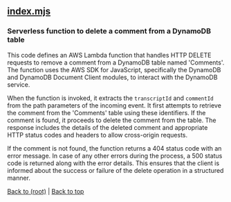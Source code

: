 ## [index.mjs](index.mjs)

### Serverless function to delete a comment from a DynamoDB table

This code defines an AWS Lambda function that handles HTTP DELETE requests to remove a comment from a DynamoDB table named 'Comments'. The function uses the AWS SDK for JavaScript, specifically the DynamoDB and DynamoDB Document Client modules, to interact with the DynamoDB service.

When the function is invoked, it extracts the `transcriptId` and `commentId` from the path parameters of the incoming event. It first attempts to retrieve the comment from the 'Comments' table using these identifiers. If the comment is found, it proceeds to delete the comment from the table. The response includes the details of the deleted comment and appropriate HTTP status codes and headers to allow cross-origin requests.

If the comment is not found, the function returns a 404 status code with an error message. In case of any other errors during the process, a 500 status code is returned along with the error details. This ensures that the client is informed about the success or failure of the delete operation in a structured manner.

[Back to (root)](#root) | [Back to top](#table-of-contents)
